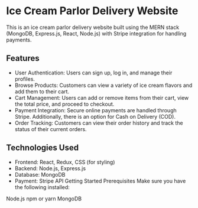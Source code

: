 # Ice Cream Parlor Delivery Website
This is an ice cream parlor delivery website built using the MERN stack (MongoDB, Express.js, React, Node.js) with Stripe integration for handling payments.

## Features
- User Authentication: Users can sign up, log in, and manage their profiles.
- Browse Products: Customers can view a variety of ice cream flavors and add them to their cart.
- Cart Management: Users can add or remove items from their cart, view the total price, and proceed to checkout.
- Payment Integration: Secure online payments are handled through Stripe. Additionally, there is an option for Cash on Delivery (COD).
- Order Tracking: Customers can view their order history and track the status of their current orders.
## Technologies Used
- Frontend: React, Redux, CSS (for styling)
- Backend: Node.js, Express.js
- Database: MongoDB
- Payment: Stripe API
Getting Started
Prerequisites
Make sure you have the following installed:

Node.js
npm or yarn
MongoDB
